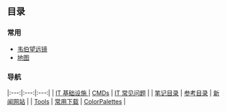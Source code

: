## 目录
### 常用
* [韦伯望远镜](https://webbtelescope.org/)
* [地图](http://www.gditu.net/)


### 导航

|:---:|:---:|:---:|
| [IT 基础设施 ](IT_infrastructure/index_IT_infrastructure.md) | [CMDs](itnotes/index_itnotes.md) | [IT 常见问题](IT_FAQ/index_IT_FAQ.md) |
| [笔记目录](notes/index_notes.md) | [参考目录](referrence/referrence_index.md) | [新闻网站](news/index_news.md) |
| [Tools](notes/index_notes.md) | [常用下载](itnotes/devtools.md) | [ColorPalettes](static/ColorPalettes.html) |
